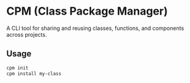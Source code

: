 # CPM (Class Package Manager)

A CLI tool for sharing and reusing classes, functions, and components across projects.

## Usage
```bash
cpm init
cpm install my-class
